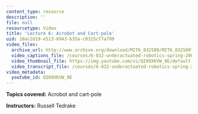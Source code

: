 ```yaml
---
content_type: resource
description: ''
file: null
resourcetype: Video
title: 'Lecture 6: Acrobot and Cart-pole'
uid: 10ac2d19-e513-6943-b35a-c0315cf7a799
video_files:
  archive_url: http://www.archive.org/download/MIT6_832S09/MIT6_832S09lec06_300k.mp4
  video_captions_file: /courses/6-832-underactuated-robotics-spring-2009/ec98de5d4d6f5376b8c349bc2f6add8b_QI09XKVW_8E.vtt
  video_thumbnail_file: https://img.youtube.com/vi/QI09XKVW_8E/default.jpg
  video_transcript_file: /courses/6-832-underactuated-robotics-spring-2009/2cba1ae12f7a42f5db6d751515f57b68_QI09XKVW_8E.pdf
video_metadata:
  youtube_id: QI09XKVW_8E
---
```


**Topics covered:** Acrobot and cart-pole

**Instructors:** Russell Tedrake